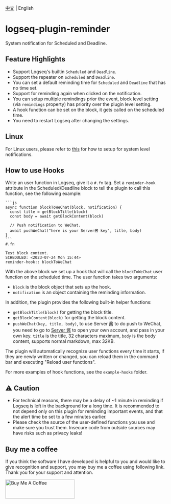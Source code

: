 [中文](README.md) | English

# logseq-plugin-reminder

System notification for Scheduled and Deadline.

## Feature Highlights

- Support Logseq's builtin `Scheduled` and `Deadline`.
- Support the repeater on `Scheduled` and `Deadline`.
- You can set a default reminding time for `Scheduled` and `Deadline` that has no time set.
- Support for reminding again when clicked on the notification.
- You can setup multiple remindings prior the event, block level setting (via `remindings` property) has priority over the plugin level setting.
- A hook function can be set on the block, it gets called on the scheduled time.
- You need to restart Logseq after changing the settings.

## Linux

For Linux users, please refer to [this](https://github.com/sethyuan/logseq-plugin-reminder/issues/2#issuecomment-1613315698) for how to setup for system level notifications.

## How to use Hooks

Write an user function in Logseq, give it a `#.fn` tag. Set a `reminder-hook` attribute in the Scheduled/Deadline block to tell the plugin to call this function, see the following example:

````
```js
async function blockToWeChat(block, notification) {
  const title = getBlockTitle(block)
  const body = await getBlockContent(block)

  // Push notification to WeChat.
  await pushWeChat("here is your Server酱 key", title, body)
}
```
#.fn
````

```
Test block content.
SCHEDULED: <2023-07-24 Mon 15:44>
reminder-hook:: blockToWeChat
```

With the above block we set up a hook that will call the `blockToWeChat` user function on the scheduled time. The user function takes two arguments:

- `block` is the block object that sets up the hook.
- `notification` is an object containing the reminding information.

In addition, the plugin provides the following built-in helper functions:

- `getBlockTitle(block)` for getting the block title.
- `getBlockContent(block)` for getting the block content.
- `pushWeChat(key, title, body)`, to use Server 酱 to do push to WeChat, you need to go to [Server 酱](https://sct.ftqq.com/) to open your own account, and pass in your own key. `title` is the title, 32 characters maximum, `body` is the body content, supports normal markdown, max 32KB.

The plugin will automatically recognize user functions every time it starts, if they are newly written or changed, you can reload them in the command bar and executing "Reload user functions".

For more examples of hook functions, see the `example-hooks` folder.

## ⚠️ Caution

- For technical reasons, there may be a delay of ~1 minute in reminding if Logseq is left in the background for a long time. It is recommended to not depend only on this plugin for reminding important events, and that the alert time be set to a few minutes earlier.
- Please check the source of the user-defined functions you use and make sure you trust them. Insecure code from outside sources may have risks such as privacy leaks!

## Buy me a coffee

If you think the software I have developed is helpful to you and would like to give recognition and support, you may buy me a coffee using following link. Thank you for your support and attention.

<a href="https://www.buymeacoffee.com/sethyuan" target="_blank"><img src="https://cdn.buymeacoffee.com/buttons/v2/default-blue.png" alt="Buy Me A Coffee" style="height: 60px !important;width: 217px !important;" ></a>
